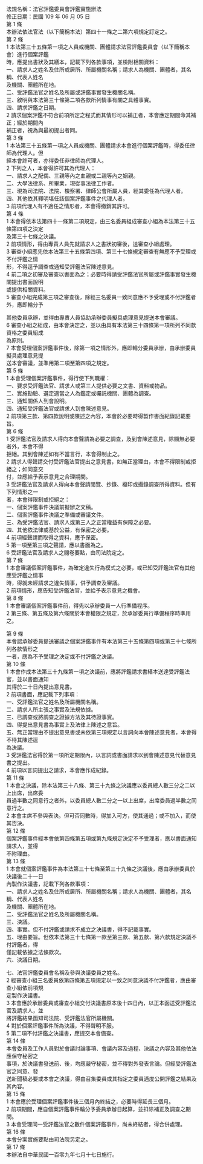 法規名稱：法官評鑑委員會評鑑實施辦法  
修正日期：民國 109 年 06 月 05 日  
第 1 條  
本辦法依法官法（以下簡稱本法）第四十一條之二第六項規定訂定之。  
第 2 條  
1 本法第三十五條第一項之人員或機關、團體請求法官評鑑委員會（以下簡稱本會）進行個案評鑑  
時，應提出書狀及其繕本，記載下列各款事項，並檢附相關資料：  
一、請求人之姓名及住所或居所、所屬機關名稱；請求人為機關、團體者，其名稱、代表人姓名  
及機關、團體所在地。  
二、受評鑑法官之姓名及所屬或評鑑事實發生機關名稱。  
三、敘明與本法第三十條第二項各款所列情事有關之具體事實。  
四、請求評鑑之日期。  
2 請求個案評鑑不符合前項所定之程式而其情形可以補正者，本會應定期間命其補正；經於期間內  
補正者，視為與最初提出者同。  
第 3 條  
1 本法第三十五條第一項之人員或機關、團體請求本會進行個案評鑑時，得委任律師為代理人。但  
經本會許可者，亦得委任非律師為代理人。  
2 下列之人，本會得許可其為代理人：  
一、請求人之配偶、三親等內之血親或二親等內之姻親。  
二、大學法律系、所畢業，現從事法律工作者。  
三、現為司法院、法院、檢察署、律師公會所屬人員，經其委任為代理人者。  
四、其他依其釋明堪任該個案評鑑事件之代理人者。  
3 前項代理人有不適任之情形者，本會得撤銷其許可。  
第 4 條  
1 本會得依本法第四十一條第二項規定，由三名委員組成審查小組為本法第三十五條第四項之決定  
及第三十七條之決議。  
2 前項情形，得由專責人員先就請求人之書狀初審後，送審查小組處理。  
3 審查小組應先依本法第三十五條第四項、第三十七條規定審查有無應不予受理或不付評鑑之情  
形，不得逕予調查或通知受評鑑法官陳述意見。  
4 前二項之初審及審查以書面為之；必要時得請受評鑑法官所屬或評鑑事實發生機關提出書面說明  
或提供相關資料。  
5 審查小組完成第三項之審查後，除經三名委員一致同意應不予受理或不付評鑑者外，應即輪分予  


其他委員承辦，並得由專責人員協助承辦委員擬具處理意見提送本會審議。  
6 審查小組之組成，由本會決定之，並以由具有本法第三十四條第一項所列不同款資格之委員組成  
為原則。  
7 本會受理個案評鑑事件後，除第一項之情形外，應即輪分委員承辦，由承辦委員擬具處理意見提  
送本會審議，並準用第二項至第四項之規定。  
第 5 條  
1 本會受理個案評鑑事件，得行使下列職權：  
一、要求受評鑑法官、請求人或第三人提供必要之文書、資料或物品。  
二、實施勘驗、選定適當之人為鑑定或囑託機關、團體為調查。  
三、通知關係人到會說明。  
四、通知受評鑑法官或請求人到會陳述意見。  
2 前項第三款、第四款說明或陳述之內容，本會於必要時得製作書面紀錄記載要旨。  
第 6 條  
1 受評鑑法官及請求人得向本會聲請為必要之調查，及到會陳述意見，除顯無必要者外，本會不得  
拒絕。其到會陳述如有不當言行，本會得制止之。  
2 請求人得聲請交付受評鑑法官提出之意見書，如無正當理由，本會不得限制或拒絕之；如同意交  
付，並應給予表示意見之合理期間。  
3 受評鑑法官及請求人得向本會聲請閱覽、抄錄、複印或攝錄調查所得資料。但有下列情形之一  
者，本會得限制或拒絕之：  
一、個案評鑑事件決議前擬辦之文稿。  
二、個案評鑑事件決議之準備或審議文件。  
三、為受評鑑法官、請求人或第三人之正當權益有保障之必要。  
四、其他依法律或基於公益，有保密之必要。  
4 前項經聲請而取得之資料，應予保密。  
5 第一項至第三項之聲請，應以書面為之。  
6 受評鑑法官及請求人之閱卷要點，由司法院定之。  
第 7 條  
1 本會審議個案評鑑事件，為確定違失行為模式之必要，或已知受評鑑法官有其他應受評鑑之情事  
時，得就未經請求之違失情事，併予調查及審議。  
2 前項情形，應告知受評鑑法官，並給予表示意見之機會。  
第 8 條  
1 本會審議個案評鑑事件前，得先以承辦委員一人行準備程序。  
2 第三條、第五條及第六條關於本會權限之規定，於承辦委員行準備程序時準用之。  


第 9 條  
本會認承辦委員提送審議之個案評鑑事件有本法第三十五條第四項或第三十七條所列各款情形之  
一者，應為不予受理之決定或不付評鑑之決議。  
第 10 條  
1 本會作成本法第三十九條第一項之決議前，應將評鑑請求書繕本送達受評鑑法官，並以書面通知  
其得於二十日內提出意見書。  
2 前項書面，應記載下列事項：  
一、受評鑑法官之姓名及所屬機關名稱。  
二、請求人所主張之事實及法規依據。  
三、已調查或將調查之證據方法及其待證事實。  
四、得提出意見書為事實上及法律上陳述之意旨。  
五、無正當理由不提出意見書或未依第三項規定以言詞向本會陳述意見者，本會得不待其陳述逕  
為決議。  
3 受評鑑法官得於第一項所定期限內，以言詞或書面請求以到會陳述意見代替意見書之提出。  
4 前項以言詞提出之請求，本會應作成紀錄。  
第 11 條  
1 本會之決議，除本法第三十八條、第三十九條之決議應以委員總人數三分之二以上出席，出席委  
員過半數之同意行之者外，以委員總人數二分之一以上出席，出席委員過半數之同意行之。  
2 本會主席不參與表決。但可否同數時，得加入可方，使其通過；或不加入，而使其否決。  
第 12 條  
個案評鑑事件經本會依第四條第五項或第九條規定決定不予受理者，應以書面通知請求人，並得  
不附理由。  
第 13 條  
1 本會就個案評鑑事件為本法第三十七條至第三十九條之決議後，應由承辦委員於決議後二十一日  
內製作決議書，記載下列各款事項：  
一、請求人之姓名及住所或居所、所屬機關名稱；請求人為機關、團體者，其名稱、代表人姓名  
及機關、團體所在地。  
二、受評鑑法官之姓名及所屬機關名稱。  
三、決議。  
四、事實。但不付評鑑或請求不成立之決議書，得不記載事實。  
五、理由要旨。但依本法第三十七條第一款至第三款、第五款、第六款規定決議不付評鑑者，得  
僅記載依據之法條款次。  
六、決議日期。  


七、法官評鑑委員會名稱及參與決議委員之姓名。  
2 經審查小組三名委員依第四條第五項規定以一致之同意決議不付評鑑者，應由審查小組依前項規  
定製作決議書。  
3 本會應於承辦委員或審查小組交付決議書原本後十四日內，以正本函送受評鑑法官及請求人，並  
將評鑑結果函知司法院、受評鑑法官所屬機關。  
4 對於個案評鑑事件所為決議，不得聲明不服。  
5 第二項不付評鑑之決議書，應提交本會備查。  
第 14 條  
本會委員及工作人員對於會議討論事項、會議內容及過程、決議之內容及其他依法應保守秘密之  
事項，於決議書發送前、後，均應嚴守秘密，並不得對外發表言論。但經受評鑑法官之同意、發  
送新聞稿必要或本會之決議，得由召集委員或其指定之委員適度公開評鑑之結果及其內容。  
第 15 條  
1 本會應於受理個案評鑑事件後三個月內終結之，必要時得延長三個月。  
2 前項期間，應自個案評鑑事件輪分予委員承辦日起算，並扣除補正及調查之期間。  
3 本會受理同一受評鑑法官之數件個案評鑑事件，尚未終結者，得合併處理。  
第 16 條  
本會分案實施要點由司法院另定之。  
第 17 條  
本辦法自中華民國一百零九年七月十七日施行。  


